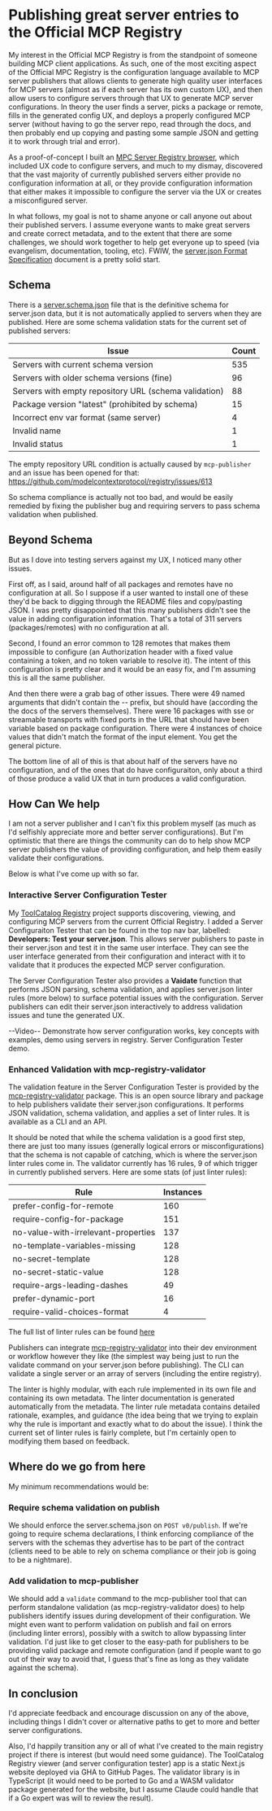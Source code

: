 # Publishing great server entries to the Official MCP Registry

My interest in the Official MCP Registry is from the standpoint of someone building MCP client applications. As such, one of the most exciting aspect of the Official MPC Registry is the configuration language available to MCP server publishers that allows clients to generate high quality user interfaces for MCP servers (almost as if each server has its own custom UX), and then allow users to configure servers through that UX to generate MCP server configurations. In theory the user finds a server, picks a package or remote, fills in the generated config UX, and deploys a properly configured MCP server (without having to go the server repo, read through the docs, and then probably end up copying and pasting some sample JSON and getting it to work through trial and error).

As a proof-of-concept I built an [MPC Server Registry browser](https://teamsparkai.github.io/ToolCatalog/registry), which included UX code to configure servers, and much to my dismay, discovered that the vast majority of currently published servers either provide no configuration information at all, or they provide configuration information that either makes it impossible to configure the server via the UX or creates a misconfigured server.

In what follows, my goal is not to shame anyone or call anyone out about their published servers. I assume everyone wants to make great servers and create correct metadata, and to the extent that there are some challenges, we should work together to help get everyone up to speed (via evangelism, documentation, tooling, etc). FWIW, the [server.json Format Specification](https://github.com/modelcontextprotocol/registry/blob/main/docs/reference/server-json/generic-server-json.md) document is a pretty solid start.

## Schema

There is a [server.schema.json](https://github.com/modelcontextprotocol/registry/blob/main/docs/reference/server-json/server.schema.json) file that is the definitive schema for server.json data, but it is not automatically applied to servers when they are published. Here are some schema validation stats for the current set of published servers:

| Issue | Count |
|-------|-------|
| Servers with current schema version | 535 |
| Servers with older schema versions (fine) | 96 |
| Servers with empty repository URL (schema validation) | 88 |
| Package version "latest" (prohibited by schema) | 15 |
| Incorrect env var format (same server) | 4 |
| Invalid name | 1 |
| Invalid status | 1 |

The empty repository URL condition is actually caused by `mcp-publisher` and an issue has been opened for that: https://github.com/modelcontextprotocol/registry/issues/613

So schema compliance is actually not too bad, and would be easily remedied by fixing the publisher bug and requiring servers to pass schema validation when published.

## Beyond Schema

But as I dove into testing servers against my UX, I noticed many other issues.

First off, as I said, around half of all packages and remotes have no configuration at all. So I suppose if a user wanted to install one of these they'd be back to digging through the README files and copy/pasting JSON. I was pretty disappointed that this many publishers didn't see the value in adding configuration information.  That's a total of 311 servers (packages/remotes) with no configuration at all.

Second, I found an error common to 128 remotes that makes them impossible to configure (an Authorization header with a fixed value containing a token, and no token variable to resolve it). The intent of this configuration is pretty clear and it would be an easy fix, and I'm assuming this is all the same publisher.

And then there were a grab bag of other issues.  There were 49 named arguments that didn't contain the -- prefix, but should have (according the the docs of the servers themselves).  There were 16 packages with sse or streamable transports with fixed ports in the URL that should have been variable based on package configuration. There were 4 instances of choice values that didn't match the format of the input element.  You get the general picture.

The bottom line of all of this is that about half of the servers have no configuration, and of the ones that do have configuraiton, only about a third of those produce a valid UX that in turn produces a valid configuration.

## How Can We help

I am not a server publisher and I can't fix this problem myself (as much as I'd selfishly appreciate more and better server configurations). But I'm optimistic that there are things the community can do to help show MCP server publishers the value of providing configuration, and help them easily validate their configurations.

Below is what I've come up with so far.

### Interactive Server Configuration Tester

My [ToolCatalog Registry](https://teamsparkai.github.io/ToolCatalog/registry) project supports discovering, viewing, and configuring MCP servers from the current Official Registry.  I added a Server Configuraiton Tester that can be found in the top nav bar, labelled: **Developers: Test your server.json**.  This allows server publishers to paste in their server.json and test it in the same user interface.  They can see the user interface generated from their configuration and interact with it to validate that it produces the expected MCP server configuration.

The Server Configuration Tester also provides a **Vaidate** function that performs JSON parsing, schema validation, and applies server.json linter rules (more below) to surface potential issues with the configuration.  Server publishers can edit their server.json interactively to address validation issues and tune the generated UX.

--Video-- Demonstrate how server configuration works, key concepts with examples, demo using servers in registry.  Server Configuration Tester demo.

### Enhanced Validation with mcp-registry-validator

The validation feature in the Server Configuration Tester is provided by the [mcp-registry-validator](https://www.npmjs.com/package/mcp-registry-validator) package. This is an open source library and package to help publishers validate their server.json configurations. It performs JSON validation, schema validation, and applies a set of linter rules. It is available as a CLI and an API.

It should be noted that while the schema validation is a good first step, there are just too many issues (generally logical errors or misconfigurations) that the schema is not capable of catching, which is where the server.json linter rules come in. The validator currently has 16 rules, 9 of which trigger in currently published servers.  Here are some stats (of just linter rules):

| Rule | Instances |
|------|-----------|
| prefer-config-for-remote | 160 |
| require-config-for-package | 151 |
| no-value-with-irrelevant-properties | 137 |
| no-template-variables-missing | 128 |
| no-secret-template | 128 |
| no-secret-static-value | 128 |
| require-args-leading-dashes | 49 |
| prefer-dynamic-port | 16 |
| require-valid-choices-format | 4 |

The full list of linter rules can be found [here](https://github.com/TeamSparkAI/ToolCatalog/blob/main/packages/mcp-registry-validator/linter.md)

Publishers can integrate [mcp-registry-validator](https://www.npmjs.com/package/mcp-registry-validator) into their dev environment or workflow however they like (the simplest way being just to run the validate command on your server.json before publishing). The CLI can validate a single server or an array of servers (including the entire registry).

The linter is highly modular, with each rule implemented in its own file and containing its own metadata. The linter documentation is generated automatically from the metadata. The linter rule metadata contains detailed rationale, examples, and guidance (the idea being that we trying to explain why the rule is important and exactly what to do about the issue). I think the current set of linter rules is fairly complete, but I'm certainly open to modifying them based on feedback.

## Where do we go from here

My minimum recommendations would be:

### Require schema validation on publish

We should enforce the server.schema.json on `POST v0/publish`.  If we're going to require schema declarations, I think enforcing compliance of the servers with the schemas they advertise has to be part of the contract (clients need to be able to rely on schema compliance or their job is going to be a nightmare).

### Add validation to mcp-publisher

We should add a `validate` command to the mcp-publisher tool that can perform standalone validation (as mcp-registry-validator does) to help publishers identify issues during development of their configuration.  We might even want to perform validation on publish and fail on errors (including linter errors), possibly with a switch to allow bypassing linter validation.  I'd just like to get closer to the easy-path for publishers to be providing valid package and remote configuration (and if people want to go out of their way to avoid that, I guess that's fine as long as they validate against the schema).

## In conclusion

I'd appreciate feedback and encourage discussion on any of the above, including things I didn't cover or alternative paths to get to more and better server configurations.

Also, I'd happily transition any or all of what I've created to the main registry project if there is interest (but would need some guidance). The ToolCatalog Registry viewer (and server configuration tester) app is a static Next.js website deployed via GHA to GitHub Pages. The validator library is in TypeScript (it would need to be ported to Go and a WASM validator package generated for the website, but I assume Claude could handle that if a Go expert was will to review the result).
